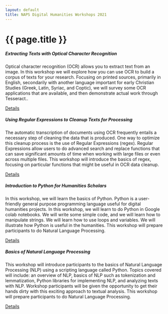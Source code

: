 ```yaml
---
layout: default
title: NAPS Digital Humanities Workshops 2021
---
```

<h1> {{ page.title }}</h1>

<!-- <div class="row row-cols-1 row-cols-md-2 g-4"> -->
  <div class="col">
    <div class="card">
      <div class="card-body">
        <h5 class="card-title">Extracting Texts with Optical Character Recognition</h5>
        <p class="card-text">Optical character recognition (OCR) allows you to extract text from an image. In this workshop we will explore how you can use OCR to build a corpus of texts for your research. Focusing on printed sources, primarily in English, secondarily with another language important for early Christian Studies (Greek, Latin, Syriac, and Coptic), we will survey some OCR applications that are available, and then demonstrate actual work through Tesseract..</p>
        <a href="{{ '/ocr' | relative_url }}" class="btn btn-primary">Details</a>
      </div>
    </div>
  </div>
  <div class="col">
    <div class="card">
      <div class="card-body">
        <h5 class="card-title">Using Regular Expressions to Cleanup Texts for Processing</h5>
        <p class="card-text">The automatic transcription of documents using OCR frequently entails a necessary step of cleaning the data that is produced. One way to optimize this cleanup process is the use of Regular Expressions (regex). Regular Expressions allow users to do advanced search and replace functions that can save significant amounts of time when working with large files or even across multiple files. This workshop will introduce the basics of regex, focusing on particular functions that might be useful in OCR data cleanup.</p>
        <a href="{{ '/regex' | relative_url }}" class="btn btn-primary">Details</a>
      </div>
    </div>
  </div>
  <div class="col">
    <div class="card">
      <div class="card-body">
        <h5 class="card-title">Introduction to Python for Humanities Scholars</h5>
        <p class="card-text">In this workshop, we will learn the basics of Python. Python is a user-friendly general purpose programming language useful for digital humanities projects.  In this workshop, we will learn to do Python in Google colab notebooks.  We will write some simple code, and we will learn how to manipulate strings.  We will learn how to use loops and variables.  We will illustrate how Python is useful in the humanities. This workshop will prepare participants to do Natural Language Processing.</p>
        <a href="{{ '/python' | relative_url }}" class="btn btn-primary">Details</a>
      </div>
    </div>
  </div>
  <div class="col">
    <div class="card">
      <div class="card-body">
        <h5 class="card-title">Basics of Natural Language Processing</h5>
        <p class="card-text">This workshop will introduce participants to the basics of Natural Language Processing (NLP) using a scripting language called Python. Topics covered will include: an overview of NLP, basics of NLP such as tokenization and lemmatization, Python libraries for implementing NLP, and analyzing texts with NLP. Workshop participants will be given the opportunity to get their hands dirty with this exciting approach to textual analysis. This workshop will prepare participants to do Natural Language Processing.</p>
        <a href="{{ '/nlp' | relative_url }}" class="btn btn-primary">Details</a>
      </div>
    </div>
  </div>
<!-- </div> -->